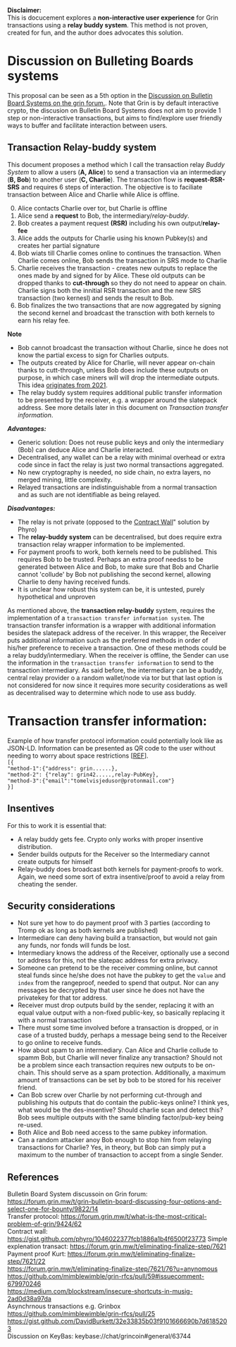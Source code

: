 **Disclaimer:** <br/>This is docucement explores a **non-interactive user experience** for Grin transactions using a **relay buddy system**. This method is not proven, created for fun, and the author does advocates this solution.  

# Discussion on Bulleting Boards systems
This proposal can be seen as a 5th option in the [Discussion on Bulletin Board Systems on the grin forum.](https://forum.grin.mw/t/grin-bulletin-board-discussing-four-options-and-select-one-for-bounty/9822]). Note that Grin is by default interactive crypto, the discusion on Bulletin Board Systems does not aim to provide 1 step or non-interactive transactions, but aims to find/explore user friendly ways to buffer and facilitate interaction between users.

## Transaction Relay-buddy system
This document proposes a method which I call the transaction relay *Buddy System* to allow a users (**A, Alice**) to send a transaction via an intermediary (**B, Bob**) to another user (**C, Charlie**). The transaction flow is **request-RSR-SRS** and requires 6 steps of interaction. The objective is to faciliate transaction between Alice and Charlie while Alice is offline.

0) Alice contacts Charlie over tor, but Charlie is offline
1) Alice send a **request** to Bob, the intermediary/*relay-buddy*.
2) Bob creates a payment request **(RSR)** including his own output/**relay-fee**
3) Alice adds the outputs for Charlie using his known Pubkey(s) and creates her partial signature
4) Bob wiats till Charlie comes online to continues the transaction. When Charlie comes online, Bob sends the transaction in SRS mode to Charlie
5) Charlie receives the transaction - creates new outputs to replace the ones made by and signed for by Alice. These old outputs can be dropped thanks to **cut-through** so they do not need to appear on chain. Charlie signs both the innitial RSR transaction and the new SRS transaction (two kernesl) and sends the result to Bob.  
6) Bob finalizes the two transactions that are now aggregated by signing the second kernel and broadcast the transction with both kernels to earn his relay fee.

**Note**
* Bob cannot broadcast the transaction without Charlie, since he does not know the partial excess to sign for Charlies outputs.
* The outputs created by Alice for Charlie, will never appear on-chain thanks to cutt-through, unless Bob does include these outputs on purpose, in which case miners will will drop the intermediate outputs.
This idea [originates from 2021](https://forum.grin.mw/t/an-open-discussion-on-non-interactive-transactions/8510/48?u=anynomoushttps://forum.grin.mw/t/an-open-discussion-on-non-interactive-transactions/8510/48?u=anynomous). 
* The relay buddy system requires additional public transfer information to be presented by the receiver, e.g. a wrapper around the slatepack address. See more details later in this document on *Transaction transfer information*.

***Advantages:***
* Generic solution: Does not reuse public keys and only the intermediary (Bob) can deduce Alice and Charlie interacted.
* Decentralised, any wallet can be a relay with minimal overhead or extra code since in fact the relay is just two normal transactions aggregated.
* No new cryptography is needed, no side chain, no extra layers, no merged mining, little complexity.
* Relayed transactions are indistinguishable from a normal transaction and as such are not identifiable as being relayed.

***Disadvantages:***
* The relay is not private (opposed to the [Contract Wall](https://gist.github.com/phyro/1046022377fcb1886a1b4f6500f23773)" solution by Phyro)  
* The **relay-buddy system** can be decentralised, but does require extra transaction relay wrapper information to be implemented.
* For payment proofs to work, both kernels need to be published. This requires Bob to be trusted. Perhaps an extra proof needss to be generated between Alice and Bob, to make sure that Bob and Charlie cannot 'collude' by Bob not publishing the second kernel, allowing Charlie to deny having received funds.
* It is unclear how robust this system can be, it is untested, purely hypothetical and unproven

  
As mentioned above, the **transaction relay-buddy** system, requires the implementation of a `transaction transfer information system`. The transaction transfer information is a wrapper with additional information besides the slatepack address of the receiver. In this wrapper, the Receiver puts additional information such as the preferred methods in order of his/her preference to receive a transaction. One of these methods could be a relay buddy/intermediary. When the receiver is offline, the Sender can use the information in the `transaction transfer information` to send to the transaction intermediary. As said before, the intermediary can be a  buddy, central relay provider o a random wallet/node via tor but that last option is not considered for now since it requires more security cosiderations as well as decentralised way to determine which node to use ass buddy.

# Transaction transfer information:
Example of how transfer protocol information could potentially look like as JSON-LD. Information can be presented as QR code to the user without needing to worry about space restrictions [[REF](https://www.qrcode.com/en/about/version.htmlhttps://www.qrcode.com/en/about/version.html)].<br/>
`[{`  <br/>
`"method-1":{"address": grin......},`<br/>
`"method-2": {"relay": grin42.....,relay-PubKey},`<br/>
`"method-3":{"email":"tomelvisjedusor@protonmail.com"}`<br/>
`}]`<br/>

## Insentives
For this to work it is essential that:
* A relay buddy gets fee. Crypto only works with proper insentive distribution.
* Sender builds outputs for the Receiver so the Intermediary cannot create outputs for himself
* Relay-buddy does broadcast both kernels for payment-proofs to work. Again, we need some sort of extra insentive/proof to avoid a relay from cheating the sender.



## Security considerations
* Not sure yet how to do payment proof with 3 parties (according to Tromp ok as long as both kernels are published)
* Intermediare can deny having build a transaction, but would not gain any funds, nor fonds will funds be lost.
* Intermediary knows the address of the Receiver, optionally use a second tor address for this, not the slatepac address for extra privacy.
* Someone can pretend to be the receiver comming online, but cannot steal funds since he/she does not have the pubkey to get the `value` and `index` from the rangeproof, needed to spend that output. Nor can any messages be decrypted by that user since he does not have the privatekey for that tor address.
* Receiver must drop outputs build by the sender, replacing it with an equal value output with a non-fixed public-key, so basically replacing it with a normal transaction
* There must some time involved before a transaction is dropped, or in case of a trusted buddy, perhaps a message being send to the Receiver to go online to receive funds.
* How about spam to an intermediary. Can Alice and Charlie collude to spamm Bob, but Charlie will never finalize any transaction? Should not be a problem since each transaction requires new outputs to be on-chain. This should serve as a spam protection. Additionally, a maximum amount of transactions can be set by bob to be stored for his receiver friend.
* Can Bob screw over Charlie by not performing cut-through and publishing his outputs that do contain the public-keys online? I think yes, what would be the des-insentive? Should charlie scan and detect this? Bob sees multiple outputs with the same blinding factor/pub-key being re-used.   
* Both Alice and Bob need access to the same pubkey information.
* Can a random attacker anoy Bob enough to stop him from relaying transactions for Charlie? Yes, in theory, but Bob can simply put a maximum to the number of transaction to accept from a single Sender.


## References
Bulletin Board System discussoin on Grin forum: https://forum.grin.mw/t/grin-bulletin-board-discussing-four-options-and-select-one-for-bounty/9822/14
<br/>
Transfer protocol: https://forum.grin.mw/t/what-is-the-most-critical-problem-of-grin/9424/62<br/>
Contract wall: https://gist.github.com/phyro/1046022377fcb1886a1b4f6500f23773
Simple explenation transact: https://forum.grin.mw/t/eliminating-finalize-step/7621 <br/>
Payment proof Kurt: https://forum.grin.mw/t/eliminating-finalize-step/7621/22<br/>
https://forum.grin.mw/t/eliminating-finalize-step/7621/76?u=anynomous<br/>
https://github.com/mimblewimble/grin-rfcs/pull/59#issuecomment-679970246<br/>
https://medium.com/blockstream/insecure-shortcuts-in-musig-2ad0d38a97da<br/>
Asynchrnous transactions e.g. Grinbox https://github.com/mimblewimble/grin-rfcs/pull/25<br/>
https://gist.github.com/DavidBurkett/32e33835b03f9101666690b7d6185203<br/>
Discussion on KeyBas: keybase://chat/grincoin#general/63744<br/>